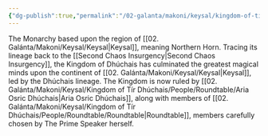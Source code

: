```yaml
---
{"dg-publish":true,"permalink":"/02-galanta/makoni/keysal/kingdom-of-tir-dhuchais/kingdom-of-tir-dhuchais/","created":"2025-02-09T21:34:05.234+00:00","updated":"2025-02-09T23:27:28.930+00:00"}
---
```


The Monarchy based upon the region of [[02. Galánta/Makoni/Keysal/Keysal\|Keysal]], meaning Northern Horn. Tracing its lineage back to the [[Second Chaos Insurgency\|Second Chaos Insurgency]], the Kingdom of Dhúchais has culminated the greatest magical minds upon the continent of [[02. Galánta/Makoni/Keysal/Keysal\|Keysal]], led by the Dhúchais lineage. The Kingdom is now ruled by [[02. Galánta/Makoni/Keysal/Kingdom of Tír Dhúchais/People/Roundtable/Aria Osric Dhúchais\|Aria Osric Dhúchais]], along with members of [[02. Galánta/Makoni/Keysal/Kingdom of Tír Dhúchais/People/Roundtable/Roundtable\|Roundtable]], members carefully chosen by The Prime Speaker herself. 